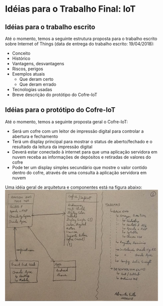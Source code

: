 # Idéias para o Trabalho Final: IoT

## Idéias para o trabalho escrito

Até o momento, temos a seguinte estrutura proposta para o trabalho escrito
sobre Internet of Things (data de entrega do trabalho escrito: 19/04/2018):

* Conceito
* Histórico
* Vantagens, desvantagens
* Riscos, perigos
* Exemplos atuais
  * Que deram certo
  * Que deram errado
* Tecnologias usadas
* Breve descrição do protótipo do Cofre-IoT

## Idéias para o protótipo do Cofre-IoT

Até o momento, temos a seguinte proposta geral o Cofre-IoT:

* Será um cofre com um leitor de impressão digital para controlar a
  abertura e fechamento
* Terá um display principal para mostrar o status de aberto/fechado
  e o resultado da leitura da impressão digital
* Deverá estar conectado à internet para que uma aplicação servidora
  em nuvem receba as informações de depósitos e retiradas de valores
  do cofre
* Pode ter um display simples secundário que mostre o valor contido
  dentro do cofre, através de uma consulta à aplicação servidora
  em nuvem

Uma idéia geral de arquitetura e componentes está na figura abaixo:
![Primeira idéia da arquitetura do Cofre-IoT](arquitetura-01.jpg)